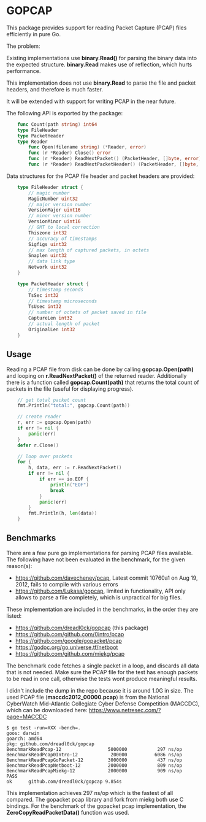 # GOPCAP

This package provides support for reading Packet Capture (PCAP) files efficiently in pure Go.

The problem:

Existing implementations use **binary.Read()** for parsing the binary data into the expected structure.
**binary.Read** makes use of reflection, which hurts performance.

This implementation does not use **binary.Read** to parse the file and packet headers,
and therefore is much faster.

It will be extended with support for writing PCAP in the near future.

The following API is exported by the package:

```go
    func Count(path string) int64
    type FileHeader
    type PacketHeader
    type Reader
        func Open(filename string) (*Reader, error)
        func (r *Reader) Close() error
        func (r *Reader) ReadNextPacket() (PacketHeader, []byte, error)
        func (r *Reader) ReadNextPacketHeader() (PacketHeader, []byte, error)
```

Data structures for the PCAP file header and packet headers are provided:

```go
    type FileHeader struct {
        // magic number
        MagicNumber uint32
        // major version number
        VersionMajor uint16
        // minor version number
        VersionMinor uint16
        // GMT to local correction
        Thiszone int32
        // accuracy of timestamps
        Sigfigs uint32
        // max length of captured packets, in octets
        Snaplen uint32
        // data link type
        Network uint32
    }

    type PacketHeader struct {
        // timestamp seconds
        TsSec int32
        // timestamp microseconds
        TsUsec int32
        // number of octets of packet saved in file
        CaptureLen int32
        // actual length of packet
        OriginalLen int32
    }
```

## Usage

Reading a PCAP file from disk can be done by calling **gopcap.Open(path)** and looping on **r.ReadNextPacket()** of the returned reader.
Additionally there is a function called **gopcap.Count(path)** that returns the total count of packets in the file (useful for displaying progress).

```go
    // get total packet count
    fmt.Println("total:", gopcap.Count(path))

    // create reader
    r, err := gopcap.Open(path)
    if err != nil {
        panic(err)
    }
    defer r.Close()

    // loop over packets
    for {
        h, data, err := r.ReadNextPacket()
        if err != nil {
            if err == io.EOF {
                println("EOF")
                break
            }
            panic(err)
        }
        fmt.Println(h, len(data))
    }
```

## Benchmarks

There are a few pure go implementations for parsing PCAP files available.
The following have not been evaluated in the benchmark, for the given reason(s):

- https://github.com/davecheney/pcap, Latest commit 10760a1  on Aug 19, 2012, fails to compile with various errors
- https://github.com/Lukasa/gopcap, limited in functionality, API only allows to parse a file completely, which is unpractical for big files.

These implementation are included in the benchmarks, in the order they are listed:

- https://github.com/dreadl0ck/gopcap (this package)
- https://github.com/github.com/0intro/pcap
- https://github.com/google/gopacket/pcap
- https://godoc.org/go.universe.tf/netboot
- https://github.com/github.com/miekg/pcap

The benchmark code fetches a single packet in a loop, and discards all data that is not needed.
Make sure the PCAP file for the test has enough packets to be read in one call, otherwise the tests wont produce meaningful results.

I didn't include the dump in the repo because it is around 1.0G in size.
The used PCAP file (**maccdc2012_00000.pcap**) is from the National CyberWatch Mid-Atlantic Collegiate Cyber Defense Competition (MACCDC),
which can be downloaded here: https://www.netresec.com/?page=MACCDC

    $ go test -run=XXX -bench=.
    goos: darwin
    goarch: amd64
    pkg: github.com/dreadl0ck/gopcap
    BenchmarkReadPcap-12            	 5000000	       297 ns/op
    BenchmarkReadPcap0Intro-12      	  200000	      6086 ns/op
    BenchmarkReadPcapGoPacket-12    	 3000000	       437 ns/op
    BenchmarkReadPcapNetboot-12     	 2000000	       809 ns/op
    BenchmarkReadPcapMiekg-12       	 2000000	       909 ns/op
    PASS
    ok  	github.com/dreadl0ck/gopcap	9.854s

This implementation achieves 297 ns/op which is the fastest of all compared.
The gopacket pcap library and fork from miekg both use C bindings.
For the benchmark of the gopacket pcap implementation, the **ZeroCopyReadPacketData()** function was used.
